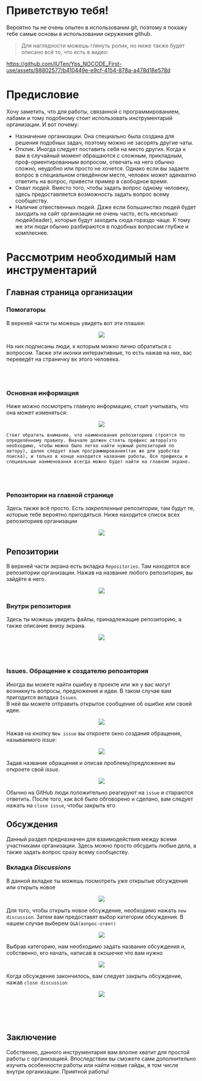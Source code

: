 # Приветствую тебя!

Вероятно ты не очень опытен в использовании git, поэтому я покажу тебе самые основы в использовании окружения github.

> Для наглядности можешь глянуть ролик, но ниже также будет описано всё то, что есть в видео:

https://github.com/IUTen/Yps_NOCODE_First-use/assets/88802577/b410449e-e9cf-4154-878a-a478d18e578d

# Предисловие
Хочу заметить, что для работы, связанной с программированием, лабами и тому подобному стоит использовать инструментарий организации. И вот почему:

+ Назначение организации. Она специально была создана для решения подобных задач, поэтому можно не засорять другие чаты.
+ Отклик. Иногда следует поставить себя на место других. Когда к вам в случайный момент обращаются с сложным, прикладным, проф-ориентированным вопросом, отвечать на него обычно сложно, неудобно или просто не хочется. Однако если вы задаете вопрос в специальном отведённом месте, человек может адекватно ответить на вопрос, привести пример в свободное время.
+ Охват людей. Вместо того, чтобы задать вопрос одному человеку, здесь предоставляется возможность задать вопрос всему сообществу.
+ Наличие отвественных людей. Даже если большинство людей будет заходить на сайт организации не очень часто, есть несколько людей(leader), которые будут заходить сюда гораздо чаще. К тому же эти люди обычно разбираются в подобных вопросам глубже и комплеснее.





# Рассмотрим необходимый нам инструментарий

## Главная страница организации

### Помогаторы

В верхней части ты можешь увидеть вот эти плашки:

<p align= "center"> <img src= "https://i.ibb.co/1GqnmFW/Badge.png"> </p>

На них подписаны люди, к которым можно лично обратиться с вопросом. Также эти иконки интерактивные, то есть нажав на них, вас переведёт на страничку вк этого человека.

<br> <br>

### Основная информация
Ниже можно посмотреть главную информацию, стоит учитывать, что она может изменяться:

<p align= "center"> <img src= "https://i.ibb.co/VVSJtPc/org-info.png"> </p>

` Стоит обратить внимание, что наименования репозиториев строятся по определённому правилу. Вначале должен стоять префикс автора(это необходимо, чтобы можно было легко найти нужный репозиторий по автору), далее следует язык программирования(так же для удобства поиска), и только в конце находится название работы. Все префиксы и специальные наименования всегда можно будет найти на главном экране.
`

<br> <br>

### Репозитории на главной странице

Здесь также всё просто. Есть *закрепленные* репозитории, там будут те, которые тебе вероятно пригодяться. Ниже находится список всех репозиториев организации

<p align= "center"> <img src= "https://i.ibb.co/SmKzS9b/repos.png"> </p>





## Репозитории

В верхней части экрана есть вкладка `Repositories`. Там находятся все репозитории организации. Нажав на название любого репозитория, вы зайдёте в него.

<p align= "center"> <img src= "https://i.ibb.co/zsw2fk4/repos-inline.png"> </p>

### Внутри репозитория

Здесь ты можешь увидеть файлы, принадлежащие репозиторию, а также описание внизу экрана.

<p align= "center"> <img src= "https://i.ibb.co/kg3GDsw/Inside-repo.png"> </p>

<br> <br>

### Issues. Обращение к создателю репозитория

Иногда вы можете найти ошибку в проекте или же у вас могут возникнуть вопросы, предложения и идеи. В таком случае вам пригодится вкладка `Issues`.\
В ней вы можете отправить открытое сообщение об ошибке или своей идее.

<p align= "center"><img src= "https://i.ibb.co/SKHYK49/Issue.png"> </p>

Нажав на кнопку `New issue` вы откроете окно создания обращения, называемого *issue*:

<p align= "center"><img src= "https://i.ibb.co/LCxKMPh/Screenshot-from-2023-10-01-15-43-03.png"> </p>

Задав название обращения и описав проблему/предложение вы откроете свой *issue*.

<p align= "center"><img src= "https://i.ibb.co/pd6wgrJ/Screenshot-from-2023-10-01-15-43-20.png"> </p>

Обычно на GitHub люди положительно реагируют на `issue` и стараются ответить. После того, как всё было обговорено и сделано, вам следует нажать на `close issue`, чтобы закрыть его





## Обсуждения

Данный раздел предназначен для взаимодействия между всеми участниками организации. Здесь можно просто обсудить любые дела, а также задать вопрос сразу всему сообществу.

### Вкладка *Discussions*

В данной вкладке ты можешь посмотреть уже открытые обсуждения или открыть новое

<p align= "center"><img src= "https://i.ibb.co/Sv9tjdf/disc-menu.png"> </p>

Для того, чтобы открыть новое обсуждение, необходимо нажать `new discussion`. Затем вам предоставят выбор категории обсуждения. В нашем случае выберем `Q&A(вопрос-ответ)`

<p align= "center"><img src= "https://i.ibb.co/jwVBQsg/disc-category.png"> </p>

Выбрав категорию, нам необходимо задать название обсуждения и, собственно, его начать, написав в окошечке что вам нужно

<p align= "center"><img src= "https://i.ibb.co/5n00CZQ/new-disc.png"> </p>

Когда обсуждение закончилось, вам следует закрыть обсуждение, нажав `close discussion`

<p align= "center"><img src= "https://i.ibb.co/HgCGJF3/close-disc.png"> </p>




<br> <br> <br>
## Заключение
Собственно, данного инструментария вам вполне хватит для простой работы с организацией. Впоследствии вы сможете сами дополнительно изучить особенности работы или найти новые гайды, в том числе внутри организации. Приятной работы!

